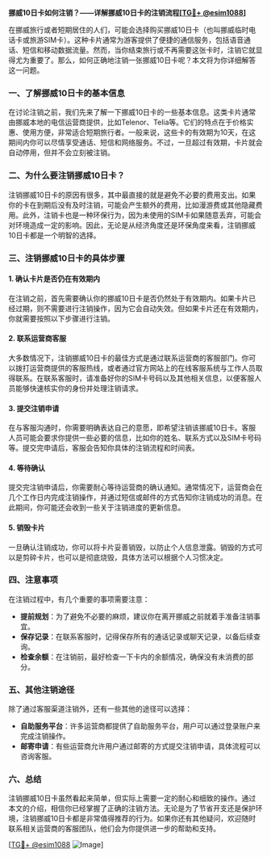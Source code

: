 **挪威10日卡如何注销？——详解挪威10日卡的注销流程[[TG💪+ @esim1088](https://t.me/s/esim1088)]**

在挪威旅行或者短期居住的人们，可能会选择购买挪威10日卡（也叫挪威临时电话卡或旅游SIM卡）。这种卡片通常为游客提供了便捷的通信服务，包括语音通话、短信和移动数据流量。然而，当你结束旅行或不再需要这张卡时，注销它就显得尤为重要了。那么，如何正确地注销一张挪威10日卡呢？本文将为你详细解答这一问题。

### 一、了解挪威10日卡的基本信息

在讨论注销之前，我们先来了解一下挪威10日卡的一些基本信息。这类卡片通常由挪威本地的电信运营商提供，比如Telenor、Telia等。它们的特点在于价格实惠、使用方便，非常适合短期旅行者。一般来说，这些卡的有效期为10天，在这期间内你可以尽情享受通话、短信和网络服务。不过，一旦超过有效期，卡片就会自动停用，但并不会立刻被注销。

### 二、为什么要注销挪威10日卡？

注销挪威10日卡的原因有很多，其中最直接的就是避免不必要的费用支出。如果你的卡在到期后没有及时注销，可能会产生额外的费用，比如漫游费或其他隐藏费用。此外，注销卡也是一种环保行为，因为未使用的SIM卡如果随意丢弃，可能会对环境造成一定的影响。因此，无论是从经济角度还是环保角度来看，注销挪威10日卡都是一个明智的选择。

### 三、注销挪威10日卡的具体步骤

#### 1. 确认卡片是否仍在有效期内

在注销之前，首先需要确认你的挪威10日卡是否仍然处于有效期内。如果卡片已经过期，则不需要进行注销操作，因为它会自动失效。但如果卡片还在有效期内，你就需要按照以下步骤进行注销。

#### 2. 联系运营商客服

大多数情况下，注销挪威10日卡的最佳方式是通过联系运营商的客服部门。你可以拨打运营商提供的客服热线，或者通过官方网站上的在线客服系统与工作人员取得联系。在联系客服时，请准备好你的SIM卡号码以及其他相关信息，以便客服人员能够快速核实你的身份并处理注销请求。

#### 3. 提交注销申请

在与客服沟通时，你需要明确表达自己的意愿，即希望注销该挪威10日卡。客服人员可能会要求你提供一些必要的信息，比如你的姓名、联系方式以及SIM卡号码等。提交完申请后，客服会告知你具体的注销流程和时间表。

#### 4. 等待确认

提交完注销申请后，你需要耐心等待运营商的确认通知。通常情况下，运营商会在几个工作日内完成注销操作，并通过短信或邮件的方式告知你注销成功的消息。在此期间，你可能还会收到一些关于注销进度的更新信息。

#### 5. 销毁卡片

一旦确认注销成功，你可以将卡片妥善销毁，以防止个人信息泄露。销毁的方式可以是剪碎卡片，也可以是彻底烧毁，具体方法可以根据个人习惯决定。

### 四、注意事项

在注销过程中，有几个重要的事项需要注意：

- **提前规划**：为了避免不必要的麻烦，建议你在离开挪威之前就着手准备注销事宜。
- **保存记录**：在联系客服时，记得保存所有的通话记录或聊天记录，以备后续查询。
- **检查余额**：在注销前，最好检查一下卡内的余额情况，确保没有未消费的部分。

### 五、其他注销途径

除了通过客服渠道注销外，还有一些其他的途径可以选择：

- **自助服务平台**：许多运营商都提供了自助服务平台，用户可以通过登录账户来完成注销操作。
- **邮寄申请**：有些运营商允许用户通过邮寄的方式提交注销申请，具体流程可以咨询客服。

### 六、总结

注销挪威10日卡虽然看起来简单，但实际上需要一定的耐心和细致的操作。通过本文的介绍，相信你已经掌握了正确的注销方法。无论是为了节省开支还是保护环境，注销挪威10日卡都是非常值得推荐的行为。如果你还有其他疑问，欢迎随时联系相关运营商的客服团队，他们会为你提供进一步的帮助和支持。

[[TG💪+ @esim1088](https://t.me/s/esim1088) ![Image](https://i.postimg.cc/4NQfJmqS/Snipaste-2025-05-13-00-14-12.png)]